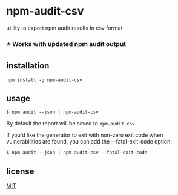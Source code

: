 # npm-audit-csv 
utility to export npm audit results in csv format

### ⭐ Works with updated npm audit output

## installation
```
npm install -g npm-audit-csv
```

## usage
```
$ npm audit --json | npm-audit-csv
```
By default the report will be saved to `npm-audit.csv`

If you'd like the generator to exit with non-zero exit code when vulnerabilities are found, you can add the --fatal-exit-code option:

```
$ npm audit --json | npm-audit-csv --fatal-exit-code
```

## license
[MIT](https://github.com/aju9316/npm-audit-csv/blob/master/LICENSE)
